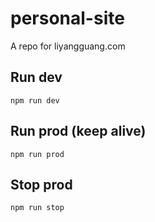 # personal-site
A repo for liyangguang.com

## Run dev
```
npm run dev
```

## Run prod (keep alive)
```
npm run prod
```

## Stop prod
```
npm run stop
```
